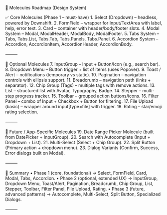 
🔹 Molecules Roadmap (Design System)

✅ Core Molecules (Phase 1 – must-have)
	1.	Select (Dropdown) – headless, powered by Downshift.
	2.	FormField – wrapper for Input/TextArea with label, help, error text.
	3.	Card – container with header/body/footer slots.
	4.	Modal System – Modal, ModalHeader, ModalBody, ModalFooter.
	5.	Tabs System – Tabs, Tabs.List, Tabs.Tab, Tabs.Panels, Tabs.Panel.
	6.	Accordion System – Accordion, AccordionItem, AccordionHeader, AccordionBody.

⸻

🔄 Optional Molecules 
	7.	InputGroup – Input + Button/Icon (e.g., search bar).
	8.	Dropdown Menu – Button trigger + list of items (uses Popover).
	9.	Toast / Alert – notifications (temporary vs static).
	10.	Pagination – navigation controls with ellipsis support.
	11.	Breadcrumb – navigation path (links + separator).
	12.	Chip Group (Tags) – multiple tags with remove actions.
	13.	List – structured list with Avatar, Typography, Badge.
	14.	Stepper – multi-step progress tracker.
	15.	Toolbar – grouped action buttons/icons.
	16.	Filter Panel – combo of Input + Checkbox + Button for filtering.
	17.	File Upload (basic) – wrapper around input[type=file] with trigger.
	18.	Rating – star/emoji rating selection.

⸻

🔮 Future / App-Specific Molecules 
	19.	Date Range Picker Molecule (built from DatePicker + InputGroup).
	20.	Search with Autocomplete (Input + Dropdown + List).
	21.	Multi-Select (Select + Chip Group).
	22.	Split Button (Primary action + dropdown menu).
	23.	Dialog Variants (Confirm, Success, Error dialogs built on Modal).

⸻

📌 Summary
	•	Phase 1 (core, foundational) → Select, FormField, Card, Modal, Tabs, Accordion.
	•	Phase 2 (optional, extended UX) → InputGroup, Dropdown Menu, Toast/Alert, Pagination, Breadcrumb, Chip Group, List, Stepper, Toolbar, Filter Panel, File Upload, Rating.
	•	Phase 3 (future, advanced patterns) → Autocomplete, Multi-Select, Split Button, Specialized Dialogs.

⸻
